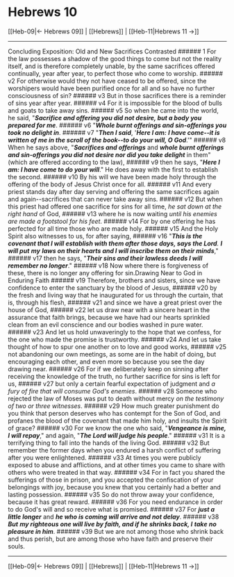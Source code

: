 # Hebrews 10

[[Heb-09|← Hebrews 09]] | [[Hebrews]] | [[Heb-11|Hebrews 11 →]]
***

Concluding Exposition: Old and New Sacrifices Contrasted ###### 1 For the law possesses a shadow of the good things to come but not the reality itself, and is therefore completely unable, by the same sacrifices offered continually, year after year, to perfect those who come to worship. ###### v2 For otherwise would they not have ceased to be offered, since the worshipers would have been purified once for all and so have no further consciousness of sin? ###### v3 But in those sacrifices there is a reminder of sins year after year. ###### v4 For it is impossible for the blood of bulls and goats to take away sins. ###### v5 So when he came into the world, he said, "**_Sacrifice and offering you did not desire, but a body you prepared for me_**. ###### v6 "**_Whole burnt offerings and sin-offerings you took no delight in_**. ###### v7 "**_Then I said_**, '**_Here I am:_** **_I have come--it is written of me in the scroll of the book--to do your will, O God_**.'" ###### v8 When he says above, "**_Sacrifices and offerings_** and **_whole burnt offerings and sin-offerings you did not desire nor did you take delight_** in them" (which are offered according to the law), ###### v9 then he says, "**_Here I am: I have come to do your will_**." He does away with the first to establish the second. ###### v10 By his will we have been made holy through the offering of the body of Jesus Christ once for all. ###### v11 And every priest stands day after day serving and offering the same sacrifices again and again--sacrifices that can never take away sins. ###### v12 But when this priest had offered one sacrifice for sins for all time, _he sat down at the right hand_ of God, ###### v13 where he is now waiting _until_ _his enemies are made a footstool for his feet_. ###### v14 For by one offering he has perfected for all time those who are made holy. ###### v15 And the Holy Spirit also witnesses to us, for after saying, ###### v16 "_**This is the covenant that I will establish with them after those days, says the Lord**. **I will put**_ **_my_** **_laws on their hearts and I will inscribe them on their minds_**," ###### v17 then he says, "**_Their sins and their lawless deeds I will remember no longer_**." ###### v18 Now where there is forgiveness of these, there is no longer any offering for sin.Drawing Near to God in Enduring Faith ###### v19 Therefore, brothers and sisters, since we have confidence to enter the sanctuary by the blood of Jesus, ###### v20 by the fresh and living way that he inaugurated for us through the curtain, that is, through his flesh, ###### v21 and since we have a great priest over the house of God, ###### v22 let us draw near with a sincere heart in the assurance that faith brings, because we have had our hearts sprinkled clean from an evil conscience and our bodies washed in pure water. ###### v23 And let us hold unwaveringly to the hope that we confess, for the one who made the promise is trustworthy. ###### v24 And let us take thought of how to spur one another on to love and good works, ###### v25 not abandoning our own meetings, as some are in the habit of doing, but encouraging each other, and even more so because you see the day drawing near. ###### v26 For if we deliberately keep on sinning after receiving the knowledge of the truth, no further sacrifice for sins is left for us, ###### v27 but only a certain fearful expectation of judgment and _a fury_ _of fire that will consume God's enemies_. ###### v28 Someone who rejected the law of Moses was put to death without mercy _on the testimony of two or three witnesses_. ###### v29 How much greater punishment do you think that person deserves who has contempt for the Son of God, and profanes the blood of the covenant that made him holy, and insults the Spirit of grace? ###### v30 For we know the one who said, "**_Vengeance is mine, I will repay_**," and again, "**_The Lord will judge his people_**." ###### v31 It is a terrifying thing to fall into the hands of the living God. ###### v32 But remember the former days when you endured a harsh conflict of suffering after you were enlightened. ###### v33 At times you were publicly exposed to abuse and afflictions, and at other times you came to share with others who were treated in that way. ###### v34 For in fact you shared the sufferings of those in prison, and you accepted the confiscation of your belongings with joy, because you knew that you certainly had a better and lasting possession. ###### v35 So do not throw away your confidence, because it has great reward. ###### v36 For you need endurance in order to do God's will and so receive what is promised. ###### v37 For **_just a little longer_** and **_he who is coming will arrive and not delay_**. ###### v38 **_But_** **_my righteous one will live by faith, and if he shrinks back, I_** **_take_** **_no pleasure in him_**. ###### v39 But we are not among those who shrink back and thus perish, but are among those who have faith and preserve their souls.

***
[[Heb-09|← Hebrews 09]] | [[Hebrews]] | [[Heb-11|Hebrews 11 →]]

